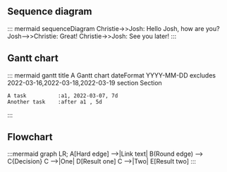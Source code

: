 ## Sequence diagram

::: mermaid
sequenceDiagram
    Christie->>Josh: Hello Josh, how are you?
    Josh-->>Christie: Great!
    Christie->>Josh: See you later!
:::

## Gantt chart

::: mermaid
gantt
    title A Gantt chart
    dateFormat YYYY-MM-DD
    excludes 2022-03-16,2022-03-18,2022-03-19
    section Section

    A task          :a1, 2022-03-07, 7d
    Another task    :after a1 , 5d
:::

## Flowchart

:::mermaid
graph LR;
    A[Hard edge] -->|Link text| B(Round edge) --> C{Decision}
    C -->|One| D[Result one]
    C -->|Two| E[Result two]
:::